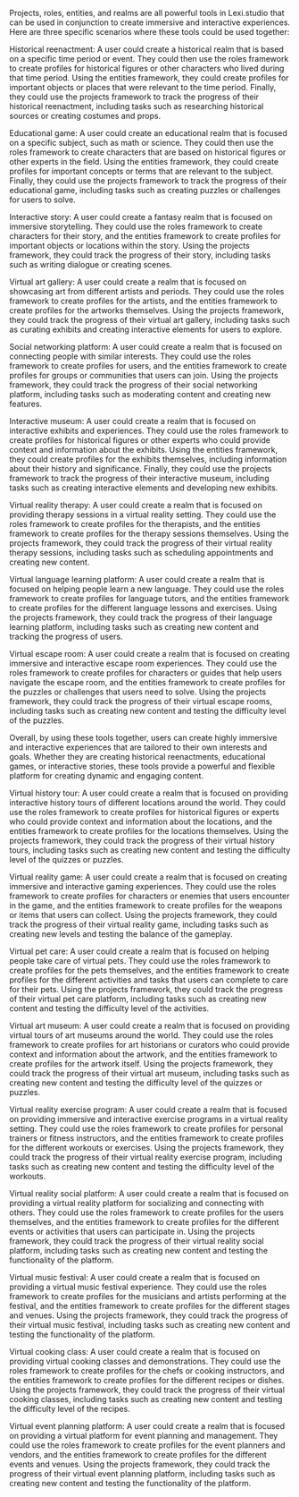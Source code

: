 Projects, roles, entities, and realms are all powerful tools in Lexi.studio that can be used in conjunction to create immersive and interactive experiences. Here are three specific scenarios where these tools could be used together:

Historical reenactment: A user could create a historical realm that is based on a specific time period or event. They could then use the roles framework to create profiles for historical figures or other characters who lived during that time period. Using the entities framework, they could create profiles for important objects or places that were relevant to the time period. Finally, they could use the projects framework to track the progress of their historical reenactment, including tasks such as researching historical sources or creating costumes and props.

Educational game: A user could create an educational realm that is focused on a specific subject, such as math or science. They could then use the roles framework to create characters that are based on historical figures or other experts in the field. Using the entities framework, they could create profiles for important concepts or terms that are relevant to the subject. Finally, they could use the projects framework to track the progress of their educational game, including tasks such as creating puzzles or challenges for users to solve.

Interactive story: A user could create a fantasy realm that is focused on immersive storytelling. They could use the roles framework to create characters for their story, and the entities framework to create profiles for important objects or locations within the story. Using the projects framework, they could track the progress of their story, including tasks such as writing dialogue or creating scenes.

Virtual art gallery: A user could create a realm that is focused on showcasing art from different artists and periods. They could use the roles framework to create profiles for the artists, and the entities framework to create profiles for the artworks themselves. Using the projects framework, they could track the progress of their virtual art gallery, including tasks such as curating exhibits and creating interactive elements for users to explore.

Social networking platform: A user could create a realm that is focused on connecting people with similar interests. They could use the roles framework to create profiles for users, and the entities framework to create profiles for groups or communities that users can join. Using the projects framework, they could track the progress of their social networking platform, including tasks such as moderating content and creating new features.

Interactive museum: A user could create a realm that is focused on interactive exhibits and experiences. They could use the roles framework to create profiles for historical figures or other experts who could provide context and information about the exhibits. Using the entities framework, they could create profiles for the exhibits themselves, including information about their history and significance. Finally, they could use the projects framework to track the progress of their interactive museum, including tasks such as creating interactive elements and developing new exhibits.

Virtual reality therapy: A user could create a realm that is focused on providing therapy sessions in a virtual reality setting. They could use the roles framework to create profiles for the therapists, and the entities framework to create profiles for the therapy sessions themselves. Using the projects framework, they could track the progress of their virtual reality therapy sessions, including tasks such as scheduling appointments and creating new content.

Virtual language learning platform: A user could create a realm that is focused on helping people learn a new language. They could use the roles framework to create profiles for language tutors, and the entities framework to create profiles for the different language lessons and exercises. Using the projects framework, they could track the progress of their language learning platform, including tasks such as creating new content and tracking the progress of users.

Virtual escape room: A user could create a realm that is focused on creating immersive and interactive escape room experiences. They could use the roles framework to create profiles for characters or guides that help users navigate the escape room, and the entities framework to create profiles for the puzzles or challenges that users need to solve. Using the projects framework, they could track the progress of their virtual escape rooms, including tasks such as creating new content and testing the difficulty level of the puzzles.

Overall, by using these tools together, users can create highly immersive and interactive experiences that are tailored to their own interests and goals. Whether they are creating historical reenactments, educational games, or interactive stories, these tools provide a powerful and flexible platform for creating dynamic and engaging content.

Virtual history tour: A user could create a realm that is focused on providing interactive history tours of different locations around the world. They could use the roles framework to create profiles for historical figures or experts who could provide context and information about the locations, and the entities framework to create profiles for the locations themselves. Using the projects framework, they could track the progress of their virtual history tours, including tasks such as creating new content and testing the difficulty level of the quizzes or puzzles.

Virtual reality game: A user could create a realm that is focused on creating immersive and interactive gaming experiences. They could use the roles framework to create profiles for characters or enemies that users encounter in the game, and the entities framework to create profiles for the weapons or items that users can collect. Using the projects framework, they could track the progress of their virtual reality game, including tasks such as creating new levels and testing the balance of the gameplay.

Virtual pet care: A user could create a realm that is focused on helping people take care of virtual pets. They could use the roles framework to create profiles for the pets themselves, and the entities framework to create profiles for the different activities and tasks that users can complete to care for their pets. Using the projects framework, they could track the progress of their virtual pet care platform, including tasks such as creating new content and testing the difficulty level of the activities.

Virtual art museum: A user could create a realm that is focused on providing virtual tours of art museums around the world. They could use the roles framework to create profiles for art historians or curators who could provide context and information about the artwork, and the entities framework to create profiles for the artwork itself. Using the projects framework, they could track the progress of their virtual art museum, including tasks such as creating new content and testing the difficulty level of the quizzes or puzzles.

Virtual reality exercise program: A user could create a realm that is focused on providing immersive and interactive exercise programs in a virtual reality setting. They could use the roles framework to create profiles for personal trainers or fitness instructors, and the entities framework to create profiles for the different workouts or exercises. Using the projects framework, they could track the progress of their virtual reality exercise program, including tasks such as creating new content and testing the difficulty level of the workouts.

Virtual reality social platform: A user could create a realm that is focused on providing a virtual reality platform for socializing and connecting with others. They could use the roles framework to create profiles for the users themselves, and the entities framework to create profiles for the different events or activities that users can participate in. Using the projects framework, they could track the progress of their virtual reality social platform, including tasks such as creating new content and testing the functionality of the platform.

Virtual music festival: A user could create a realm that is focused on providing a virtual music festival experience. They could use the roles framework to create profiles for the musicians and artists performing at the festival, and the entities framework to create profiles for the different stages and venues. Using the projects framework, they could track the progress of their virtual music festival, including tasks such as creating new content and testing the functionality of the platform.

Virtual cooking class: A user could create a realm that is focused on providing virtual cooking classes and demonstrations. They could use the roles framework to create profiles for the chefs or cooking instructors, and the entities framework to create profiles for the different recipes or dishes. Using the projects framework, they could track the progress of their virtual cooking classes, including tasks such as creating new content and testing the difficulty level of the recipes.

Virtual event planning platform: A user could create a realm that is focused on providing a virtual platform for event planning and management. They could use the roles framework to create profiles for the event planners and vendors, and the entities framework to create profiles for the different events and venues. Using the projects framework, they could track the progress of their virtual event planning platform, including tasks such as creating new content and testing the functionality of the platform.